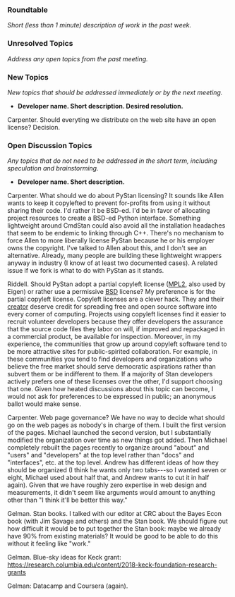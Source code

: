 ### Roundtable
_Short (less than 1 minute) description of work in the past week._


### Unresolved Topics
_Address any open topics from the past meeting._

### New Topics
_New topics that should be addressed immediately or by the next
meeting._

* __Developer name.  Short description.  Desired resolution.__

Carpenter.  Should everyting we distribute on the web site have an open license?  Decision.

### Open Discussion Topics
_Any topics that do not need to be addressed in the short term,
including speculation and brainstorming._

* __Developer name.  Short description.__

Carpenter.  What should we do about PyStan licensing?  It sounds like Allen wants to keep it copylefted to prevent for-profits from using it without sharing their code.  I'd rather it be BSD-ed.  I'd be in favor of allocating project resources to create a BSD-ed Python interface.  Something lightweight around CmdStan could also avoid all the installation headaches that seem to be endemic to linking through C++.  There's no mechanism to force Allen to more liberally license PyStan because he or his employer owns the copyright.  I've talked to Allen about this, and I don't see an alternative.  Already, many people are building these lightweight wrappers anyway in industry (I know of at least two documented cases).  A related issue if we fork is what to do with PyStan as it stands.

Riddell. Should PyStan adopt a partial copyleft license ([MPL2](https://en.wikipedia.org/wiki/Mozilla_Public_License), also used by Eigen) or rather use a permissive [BSD](https://en.wikipedia.org/wiki/BSD_licenses) license? My preference is for the partial copyleft license. Copyleft licenses are a clever hack. They and their [creator](https://en.wikipedia.org/wiki/Free_Software_Foundation) deserve credit for spreading free and open source software into every corner of computing. Projects using copyleft licenses find it easier to recruit volunteer developers because they offer developers the assurance that the source code files they labor on will, if improved and repackaged in a commercial product, be available for inspection. Moreover, in my experience, the communities that grow up around copyleft software tend to be more attractive sites for public-spirited collaboration. For example, in these communities you tend to find developers and organizations who believe the free market should serve democratic aspirations rather than subvert them or be indifferent to them. If a majority of Stan developers actively prefers one of these licenses over the other, I'd support choosing that one.  Given how heated discussions about this topic can become, I would not ask for preferences to be expressed in public; an anonymous ballot would make sense.

Carpenter.  Web page governance?  We have no way to decide what should go on the web pages as nobody's in charge of them.  I built the first version of the pages.  Michael launched the second version, but I substantially modified the organization over time as new things got added.  Then Michael completely rebuilt the pages recently to organize around "about" and "users" and "developers" at the top level rather than "docs" and "interfaces", etc. at the top level.   Andrew has different ideas of how they should be organized (I think he wants only two tabs---so I wanted seven or eight, Michael used about half that, and Andrew wants to cut it in half again).  Given that we have roughly zero expertise in web design and measurements, it didn't seem like arguments would amount to anything other than "I think it'll be better this way."

Gelman.  Stan books.  I talked with our editor at CRC about the Bayes Econ book (with Jim Savage and others) and the Stan book.  We should figure out how difficult it would be to put together the Stan book:  maybe we already have 90% from existing materials?  It would be good to be able to do this without it feeling like "work."

Gelman.  Blue-sky ideas for Keck grant:  https://research.columbia.edu/content/2018-keck-foundation-research-grants

Gelman:  Datacamp and Coursera (again).